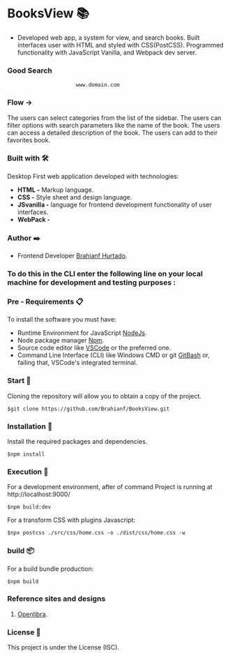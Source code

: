 
# BooksView  📚

* Developed web app, a system for view, and search books.
Built interfaces user with HTML and styled with CSS(PostCSS).
Programmed functionality with JavaScript Vanilla, and Webpack dev server.

### Good Search
                          www.domain.com

### Flow ->
The users can select categories from the list of the sidebar.
The users can filter options with search parameters like the name of the book.
The users can access a detailed description of the book.
The users can add to their favorites book.

### Built with  🛠️
Desktop First web application developed with technologies:
*  **HTML -** Markup language.
*  **CSS -** Style sheet and design language.
*  **JSvanilla -** language for frontend development functionality of user interfaces.
* **WebPack -** 

### Author  ✒️
* Frontend Developer [Brahianf Hurtado](https://github.com/brahianf).


### To do this in the CLI enter the following line on your local machine for development and testing purposes :

### Pre - Requirements  📋
To install the software you must have:
* Runtime Environment for JavaScript [NodeJs](https://nodejs.org/es/).
* Node package manager [Npm](https://www.npmjs.com/).
* Source code editor like [VSCode](https://code.visualstudio.com/) or the preferred one.
* Command Line Interface (CLI) like Windows CMD or git [GitBash](https://git-scm.com/downloads) or, failing that, VSCode's integrated terminal.

### Start  🚀
Cloning the repository will allow you to obtain a copy of the project.
```
$git clone https://github.com/Brahianf/BooksView.git
```

### Installation  🧰
Install the required packages and dependencies.
````
$npm install
````

### Execution  🔧
For a development environment, after of command Project is running at http://localhost:9000/
```
$npm build:dev
```

For a transform CSS with plugins Javascript:
```
$npx postcss ./src/css/home.css -o ./dist/css/home.css -w
```

### build  📦
For a build bundle production:
```
$npm build
```

###  Reference sites and designs

1. [Openlibra](https://openlibra.com/es/).

### License  📄
This project is under the License (ISC).